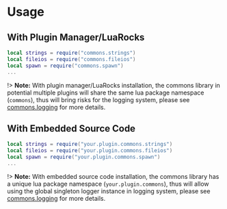 <!-- markdownlint-disable MD001 MD013 MD034 MD033 MD051 MD041 -->

# Usage

## With Plugin Manager/LuaRocks

```lua
local strings = require("commons.strings")
local fileios = require("commons.fileios")
local spawn = require("commons.spawn")
...
```

!> **Note:** With plugin manager/LuaRocks installation, the commons library in potential multiple plugins will share the same lua package namespace (`commons`), thus will bring risks for the logging system, please see [commons.logging](/commons_logging.md) for more details.

## With Embedded Source Code

```lua
local strings = require("your.plugin.commons.strings")
local fileios = require("your.plugin.commons.fileios")
local spawn = require("your.plugin.commons.spawn")
...
```

!> **Note:** With embedded source code installation, the commons library has a unique lua package namespace (`your.plugin.commons`), thus will allow using the global singleton logger instance in logging system, please see [commons.logging](/commons_logging.md) for more details.
